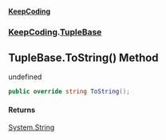 #### [KeepCoding](index.md 'index')
### [KeepCoding](KeepCoding.md 'KeepCoding').[TupleBase](KeepCoding_TupleBase.md 'KeepCoding.TupleBase')
## TupleBase.ToString() Method
undefined  
```csharp
public override string ToString();
```
#### Returns
[System.String](https://docs.microsoft.com/en-us/dotnet/api/System.String 'System.String')  
